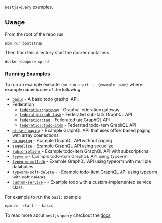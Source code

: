 `nestjs-query` examples.

## Usage

From the root of the repo run 

```sh
npm run bootstrap
```

Then from this directory start the docker containers. 

```
docker-compose up -d
```

### Running Examples

To run an example execute `npm run start -- {example_name}` where example name is one of the following.

* [`basic`](./basic`) - A basic todo graphql API.
* Federation
  * [`federation:gateway`](../documentation/federation/gateway) - Graphql federation gateway
  * [`federation:sub-task`](../documentation/federation/sub-task-graphql) - Federated sub-task  GraphQL API
  * [`federation:tag`](../documentation/federation/tag-graphql) - Federated tag  GraphQL API
  * [`federation:todo-item`](../documentation/federation/todo-item-graphql) - Federated todo-item  GraphQL API
* [`offset-paging`](../documentation/offset-paging) - Example  GraphQL API that uses offset based paging with array connections
* [`no-paging`](../documentation/no-paging) - Example  GraphQL API without paging
* [`sequelize`](../documentation/sequelize) - Example  GraphQL API using sequelize 
* [`subscriptions`](../documentation/subscriptions) - Example todo-item GraphQL API with subscriptions.
* [`typeorm`](../documentation/typeorm) - Example todo-item  GraphQL API using typeorm
* [`typeorm-multidb`](../documentation/typeorm-multidb) - Example GraphQL API using typeorm with mutliple databases
* [`typeorm-soft-delete`](../documentation/typeorm-soft-delete) -  - Example todo-item GraphQL API using typeorm with soft deletes.
* [`custom-service`](../documentation/custom-service) -  - Example todo with a custom-implemented service class.

For example to run the `basic` example

```sh
npm run start -- basic
```

To read more about `nestjs-query` checkout the [docs](https://tripss.github.io/nestjs-query/docs/introduction/getting-started)



